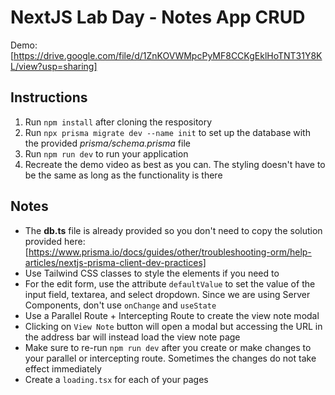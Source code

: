 # NextJS Lab Day - Notes App CRUD

Demo: [https://drive.google.com/file/d/1ZnKOVWMpcPyMF8CCKgEklHoTNT31Y8KL/view?usp=sharing]

## Instructions

1. Run `npm install` after cloning the respository
2. Run `npx prisma migrate dev --name init` to set up the database with the provided *prisma/schema.prisma* file
3. Run `npm run dev` to run your application
4. Recreate the demo video as best as you can. The styling doesn't have to be the same as long as the functionality is there

## Notes

- The **db.ts** file is already provided so you don't need to copy the solution provided here: [https://www.prisma.io/docs/guides/other/troubleshooting-orm/help-articles/nextjs-prisma-client-dev-practices]
- Use Tailwind CSS classes to style the elements if you need to
- For the edit form, use the attribute `defaultValue` to set the value of the input field, textarea, and select dropdown. Since we are using Server Components, don't use `onChange` and `useState`
- Use a Parallel Route + Intercepting Route to create the view note modal
- Clicking on `View Note` button will open a modal but accessing the URL in the address bar will instead load the view note page
- Make sure to re-run `npm run dev` after you create or make changes to your parallel or intercepting route. Sometimes the changes do not take effect immediately
- Create a `loading.tsx` for each of your pages
